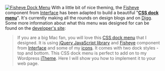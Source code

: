 [![Fisheye Dock
Menu](http://blog.jquery.com/wp-content/uploads/2007/05/css-dock-menu.jpg)](http://www.ndesign-studio.com/blog/mac/css-dock-menu)
With a little bit of nice theming, the
[Fisheye](http://interface.eyecon.ro/demos/fisheye.html) component from
[Interface](http://interface.eyecon.ro/) has been adapted to build a
beautiful "**[CSS dock
menu](http://www.ndesign-studio.com/demo/css-dock-menu/css-dock.html)**".
It's currently making all the rounds on design blogs and on
[Digg](http://digg.com/design/Amazing_CSS_Dock_Menu). Some more
information about what this menu was designed for can be found on the
[developer's
site](http://www.ndesign-studio.com/blog/mac/css-dock-menu):

> If you are a big Mac fan, you will love this [CSS dock
> menu](http://www.ndesign-studio.com/demo/css-dock-menu/css-dock.html)
> that I designed. It is using [jQuery JavaScript
> library](http://jquery.com/) and
> [Fisheye](http://interface.eyecon.ro/demos/fisheye.html) component
> from [Interface](http://interface.eyecon.ro/) and some of my
> [icons](http://www.ndesign-studio.com/stock-icons/). It comes with two
> dock styles - top and bottom. This CSS dock menu is perfect to add on
> to my Wordpress
> [iTheme](http://www.ndesign-studio.com/resources/wp-themes/itheme/).
> Here I will show you how to implement it to your web page.
